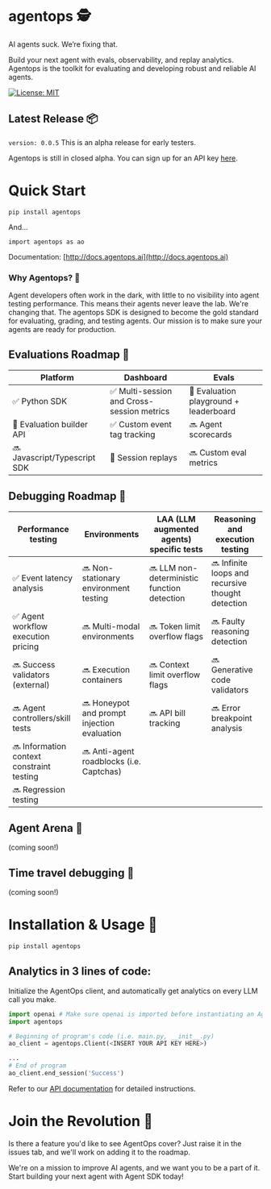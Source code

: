 # agentops 🕵️

AI agents suck. We’re fixing that.

Build your next agent with evals, observability, and replay analytics. Agentops is the toolkit for evaluating and developing robust and reliable AI agents.

[![License: MIT](https://img.shields.io/badge/License-MIT-yellow.svg)](https://opensource.org/licenses/MIT)

## Latest Release 📦
`version: 0.0.5`
This is an alpha release for early testers.

Agentops is still in closed alpha. You can sign up for an API key [here](https://forms.gle/mFAP4XEoaiKXb2Xh9).

# Quick Start

```pip install agentops```

And...

```import agentops as ao```

Documentation: [http://docs.agentops.ai](http://docs.agentops.ai)

### Why Agentops? 🤔

Agent developers often work in the dark, with little to no visibility into agent testing performance. This means their agents never leave the lab. We're changing that. The agentops SDK is designed to become the gold standard for evaluating, grading, and testing agents. Our mission is to make sure your agents are ready for production.

## Evaluations Roadmap 🧭

| Platform | Dashboard | Evals |
|---|---|---|
|✅ Python SDK | ✅ Multi-session and Cross-session metrics | 🚧 Evaluation playground + leaderboard |
|🚧 Evaluation builder API | ✅ Custom event tag tracking | 🔜 Agent scorecards |
|🔜 Javascript/Typescript SDK |  🚧 Session replays| 🔜 Custom eval metrics |


## Debugging Roadmap 🧭

| Performance testing | Environments | LAA (LLM augmented agents) specific tests | Reasoning and execution testing |
|---|---|---|---|
|✅ Event latency analysis | 🔜 Non-stationary environment testing | 🔜 LLM non-deterministic function detection | 🔜 Infinite loops and recursive thought detection |
|✅ Agent workflow execution pricing | 🔜 Multi-modal environments | 🔜 Token limit overflow flags | 🔜 Faulty reasoning detection |
|🔜 Success validators (external) | 🔜 Execution containers | 🔜 Context limit overflow flags | 🔜 Generative code validators |
|🔜 Agent controllers/skill tests | 🔜 Honeypot and prompt injection evaluation | 🔜 API bill tracking | 🔜 Error breakpoint analysis |
|🔜 Information context constraint testing | 🔜 Anti-agent roadblocks (i.e. Captchas) | | |
|🔜 Regression testing | | | |

## Agent Arena 🥊
(coming soon!)

## Time travel debugging 🔮
(coming soon!)

# Installation & Usage 📘

```bash
pip install agentops
```

## Analytics in 3 lines of code:

Initialize the AgentOps client, and automatically get analytics on every LLM call you make.

```python python
import openai # Make sure openai is imported before instantiating an AgentOps client.
import agentops

# Beginning of program's code (i.e. main.py, __init__.py)
ao_client = agentops.Client(<INSERT YOUR API KEY HERE>)

... 
# End of program
ao_client.end_session('Success')
```

Refer to our [API documentation](http://docs.agentops.ai) for detailed instructions.

# Join the Revolution 🎉

Is there a feature you'd like to see AgentOps cover? Just raise it in the issues tab, and we'll work on adding it to the roadmap.

We're on a mission to improve AI agents, and we want you to be a part of it. Start building your next agent with Agent SDK today!
